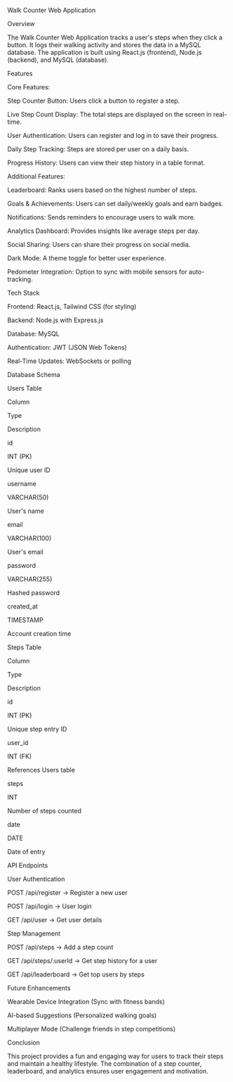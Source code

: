 Walk Counter Web Application

Overview

The Walk Counter Web Application tracks a user's steps when they click a button. It logs their walking activity and stores the data in a MySQL database. The application is built using React.js (frontend), Node.js (backend), and MySQL (database).

Features

Core Features:

Step Counter Button: Users click a button to register a step.

Live Step Count Display: The total steps are displayed on the screen in real-time.

User Authentication: Users can register and log in to save their progress.

Daily Step Tracking: Steps are stored per user on a daily basis.

Progress History: Users can view their step history in a table format.

Additional Features:

Leaderboard: Ranks users based on the highest number of steps.

Goals & Achievements: Users can set daily/weekly goals and earn badges.

Notifications: Sends reminders to encourage users to walk more.

Analytics Dashboard: Provides insights like average steps per day.

Social Sharing: Users can share their progress on social media.

Dark Mode: A theme toggle for better user experience.

Pedometer Integration: Option to sync with mobile sensors for auto-tracking.

Tech Stack

Frontend: React.js, Tailwind CSS (for styling)

Backend: Node.js with Express.js

Database: MySQL

Authentication: JWT (JSON Web Tokens)

Real-Time Updates: WebSockets or polling

Database Schema

Users Table

Column

Type

Description

id

INT (PK)

Unique user ID

username

VARCHAR(50)

User's name

email

VARCHAR(100)

User's email

password

VARCHAR(255)

Hashed password

created_at

TIMESTAMP

Account creation time

Steps Table

Column

Type

Description

id

INT (PK)

Unique step entry ID

user_id

INT (FK)

References Users table

steps

INT

Number of steps counted

date

DATE

Date of entry

API Endpoints

User Authentication

POST /api/register → Register a new user

POST /api/login → User login

GET /api/user → Get user details

Step Management

POST /api/steps → Add a step count

GET /api/steps/:userId → Get step history for a user

GET /api/leaderboard → Get top users by steps

Future Enhancements

Wearable Device Integration (Sync with fitness bands)

AI-based Suggestions (Personalized walking goals)

Multiplayer Mode (Challenge friends in step competitions)

Conclusion

This project provides a fun and engaging way for users to track their steps and maintain a healthy lifestyle. The combination of a step counter, leaderboard, and analytics ensures user engagement and motivation.